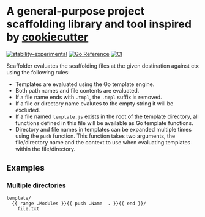 # A general-purpose project scaffolding library and tool inspired by [cookiecutter]

[![stability-experimental](https://img.shields.io/badge/stability-experimental-orange.svg)](https://github.com/mkenney/software-guides/blob/master/STABILITY-BADGES.md#experimental) [![Go Reference](https://pkg.go.dev/badge/github.com/block/scaffolder.svg)](https://pkg.go.dev/github.com/block/scaffolder) [![CI](https://github.com/block/scaffolder/actions/workflows/ci.yml/badge.svg)](https://github.com/block/scaffolder/actions/workflows/ci.yml)

Scaffolder evaluates the scaffolding files at the given destination against
ctx using the following rules:

- Templates are evaluated using the Go template engine.
- Both path names and file contents are evaluated.
- If a file name ends with `.tmpl`, the `.tmpl` suffix is removed.
- If a file or directory name evalutes to the empty string it will be excluded.
- If a file named `template.js` exists in the root of the template directory,
  all functions defined in this file will be available as Go template functions.
- Directory and file names in templates can be expanded multiple times
  using the `push` function. This function takes two arguments, the
  file/directory name and the context to use when evaluating templates within
  the file/directory.

## Examples

### Multiple directories

```gotemplate
template/
  {{ range .Modules }}{{ push .Name  . }}{{ end }}/
    file.txt
```

[cookiecutter]: https://github.com/cookiecutter/cookiecutter
